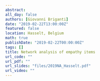 ```yaml
---
abstract: 
all_day: false
authors: [Giovanni Briganti]
date: "2019-02-22T13:00:00Z"
featured: false
location: Hasselt, Belgium
math: true
publishDate: "2019-02-22T00:00:00Z"
tags: []
title: Network analysis of empathy items
url_code: ""
url_pdf: ""
url_slides: "files/2019NA_Hasselt.pdf"
url_video: ""
---
```


